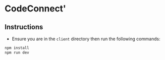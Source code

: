 # CodeConnect'

## Instructions

- Ensure you are in the `client` directory then run the following commands:

```bash
npm install
npm run dev
```

